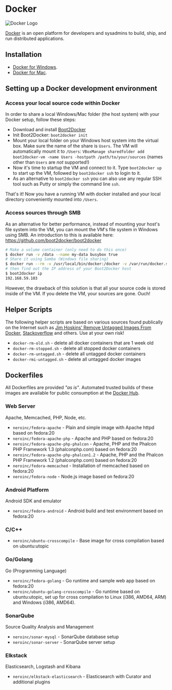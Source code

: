 # Docker
![Docker Logo](http://upload.wikimedia.org/wikipedia/commons/7/79/Docker_%28container_engine%29_logo.png)

[Docker](http://www.docker.com) is an open platform for developers and sysadmins to build, ship, and run distributed applications.


## Installation
* [Docker for Windows](http://docs.docker.com/installation/windows/).
* [Docker for Mac](http://docs.docker.com/installation/mac/).


## Setting up a Docker development environment

### Access your local source code within Docker
In order to share a local Windows/Mac folder (the host system) with your Docker setup, follow these steps:
* Download and install [Boot2Docker](http://boot2docker.io/)
* Init Boot2Docker: `boot2docker init`
* Mount your local folder on your Windows host system into the virtual box. Make sure the name of the share is `Users`. The VM will automatically mount it to `/Users`: `VBoxManage sharedfolder add boot2docker-vm -name Users -hostpath /path/to/your/sources` (names other than `Users` are _not_ supported!)
* Now it's time to startup the VM and connect to it. Type `boot2docker up` to start up the VM, followed by `boot2docker ssh` to login to it.
* As an alternative to `boot2docker ssh` you can also use any regular SSH tool such as Putty or simply the command line `ssh`.

That's it! Now you have a running VM with docker installed and your local directory conveniently mounted into `/Users`.

### Access sources through SMB
As an alternative for better performance, instead of mounting your host's file system into the VM, you can mount the VM's file system in Windows using SMB. 
An introduction to this is available here: https://github.com/boot2docker/boot2docker
```bash
# Make a volume container (only need to do this once)
$ docker run -v /data --name my-data busybox true
# Share it using Samba (Windows file sharing)
$ docker run --rm -v /usr/local/bin/docker:/docker -v /var/run/docker.sock:/docker.sock svendowideit/samba my-data
# then find out the IP address of your Boot2Docker host
$ boot2docker ip
192.168.59.103
```

However, the drawback of this solution is that all your source code is stored inside of the VM. If you delete the VM, your sources are gone. Ouch!


## Helper Scripts
The following helper scripts are based on various sources found publically on the Internet such as 
[Jim Hoskins' Remove Untagged Images From Docker](http://jimhoskins.com/2013/07/27/remove-untagged-docker-images.html),
[Stackoverflow](http://stackoverflow.com/questions/17236796/how-to-remove-old-docker-io-containers) and others.
Use at your own risk!

* `docker-rm-old.sh` - delete all docker containers that are 1 week old
* `docker-rm-stopped.sh` - delete all stopped docker containers
* `docker-rm-untagged.sh` - delete all untagged docker containers
* `docker-rmi-untagged.sh` - delete all untagged docker images


## Dockerfiles
All Dockerfiles are provided _"as is"_. Automated trusted builds of these images are available for public consumption 
at the [Docker Hub](https://registry.hub.docker.com/repos/neroinc/).

### Web Server
Apache, Memcached, PHP, Node, etc.

* `neroinc/fedora-apache` - Plain and simple image with Apache httpd based on fedora:20
* `neroinc/fedora-apache-php` - Apache and PHP based on fedora:20
* `neroinc/fedora-apache-php-phalcon` - Apache, PHP and the Phalcon PHP Framework 1.3 (phalconphp.com) based on fedora:20
* `neroinc/fedora-apache-php-phalcon1.2` - Apache, PHP and the Phalcon PHP Framework 1.2 (phalconphp.com) based on fedora:20
* `neroinc/fedora-memcached` - Installation of memcached based on fedora:20
* `neroinc/fedora-node` - Node.js image based on fedora:20

### Android Platform
Android SDK and emulator

* `neroinc/fedora-android` - Android build and test environment based on fedora:20

### C/C++

* `neroinc/ubuntu-crosscompile` - Base image for cross compilation based on ubuntu:utopic

### Go/Golang
Go (Programming Language)

* `neroinc/fedora-golang` - Go runtime and sample web app based on fedora:20
* `neroinc/ubuntu-golang-crosscompile` - Go runtime based on ubuntu:utopic, set up for cross compilation to Linux (i386, AMD64, ARM) and Windows (i386, AMD64).

### SonarQube
Source Quality Analysis and Management

* `neroinc/sonar-mysql` - SonarQube database setup
* `neroinc/sonar-server` - SonarQube server setup

### Elkstack
Elasticsearch, Logstash and Kibana

* `neroinc/elkstack-elasticsearch` - Elasticsearch with Curator and additional plugins
